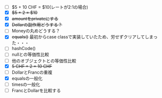-[ ] $5 + 10 CHF = $10(レートが2:1の場合)
-[x] ~~$5 * 2 = $10~~
-[x] ~~amountをprivateにする~~
-[x] ~~Dollarの副作用どうする？~~
-[ ] Moneyの丸めどうする？
-[x] ~~equals()~~ 最初からcase classで実装していたため、労せずクリアしてしまった・・・
-[ ] hashCode()
-[ ] nullとの等価性比較
-[ ] 他のオブジェクトとの等価性比較
-[x] ~~5 CHF * 2 = 10 CHF~~
-[ ] DollarとFrancの重複
-[x] equalsの一般化
-[ ] timesの一般化
-[ ] FrancとDollarを比較する